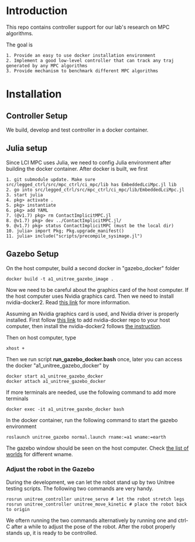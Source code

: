 # Introduction

This repo contains controller support for our lab's research on MPC algorithms. 

The goal is 

    1. Provide an easy to use docker installation environment 
    2. Implement a good low-level controller that can track any traj generated by any MPC algorithms
    3. Provide mechanism to benchmark different MPC algorithms


# Installation 

## Controller Setup
We build, develop and test controller in a docker container. 

## Julia setup
Since LCI MPC uses Julia, we need to config Julia environment after building the docker container. After docker is built, we first 

    1. git submodule update. Make sure src/legged_ctrl/src/mpc_ctrl/ci_mpc/lib has EmbeddedLciMpc.jl lib 
    2. go into src/legged_ctrl/src/mpc_ctrl/ci_mpc/lib/EmbeddedLciMpc.jl
    3. start julia 
    4. pkg> activate .
    5. pkg> instantiate 
    6. pkg> add YAML 
    7. (@v1.7) pkg> rm ContactImplicitMPC.jl
    8. @v1.7) pkg> dev ../ContactImplicitMPC.jl/
    9. @v1.7) pkg> status ContactImplicitMPC (must be the local dir)
    10. julia> import Pkg; Pkg.upgrade_manifest()
    11. julia> include("scripts/precompile_sysimage.jl") 

## Gazebo Setup
On the host computer, build a second docker in "gazebo_docker" folder

```shell
docker build -t a1_unitree_gazebo_image .
```

Now we need to be careful about the graphics card of the host computer. If the host computer uses Nvidia graphics card. Then we need to install nvidia-docker2. Read [this link](http://wiki.ros.org/action/login/docker/Tutorials/Hardware%20Acceleration) for more information. 

Assuming an Nvidia graphics card is used, and Nvidia driver is properly installed. First follow [this link](https://nvidia.github.io/nvidia-docker/) to add nvidia-docker repo to your host computer, then install the nvidia-docker2 follows [the instruction](https://docs.nvidia.com/datacenter/cloud-native/container-toolkit/install-guide.html#docker).

Then on host computer, type
```shell
xhost + 
```
Then we run script **run_gazebo_docker.bash** once, later you can access the docker "a1_unitree_gazebo_docker" by
```shell
docker start a1_unitree_gazebo_docker
docker attach a1_unitree_gazebo_docker
```

If more terminals are needed, use the following command to add more terminals
```shell
docker exec -it a1_unitree_gazebo_docker bash
```
 
In the docker container, run the following command to start the gazebo environment 

```shell
roslaunch unitree_gazebo normal.launch rname:=a1 wname:=earth 
```

The gazebo window should be seen on the host computer. Check [the list of worlds](https://github.com/ShuoYangRobotics/unitree_ros/tree/master/unitree_gazebo/worlds) for different wname.

### Adjust the robot in the Gazebo
During the development, we can let the robot stand up by two Unitree testing scripts. The following two commands are very handy.
```shell
rosrun unitree_controller unitree_servo # let the robot stretch legs
rosrun unitree_controller unitree_move_kinetic # place the robot back to origin
```
We oftern running the two commands alternatively by running one and ctrl-C after a while to adjust the pose of the robot.
After the robot properly stands up, it is ready to be controlled. 